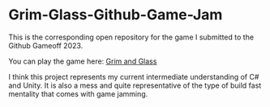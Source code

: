 # Grim-Glass-Github-Game-Jam
This is the corresponding open repository for the game I submitted to the Github Gameoff 2023.

You can play the game here: [Grim and Glass](https://tfxgames.itch.io/grim-and-glass)

I think this project represents my current intermediate understanding of C# and Unity. It is also a mess and quite representative of the type of build fast mentality that comes with game jamming.
